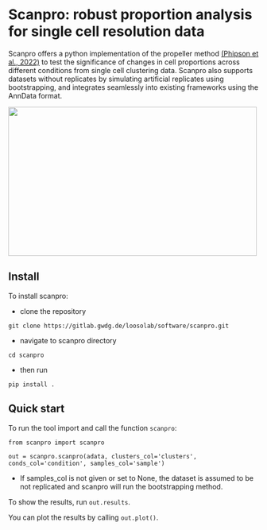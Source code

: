 # Scanpro: robust proportion analysis for single cell resolution data
Scanpro offers a python implementation of the propeller method [(Phipson et al., 2022)](https://academic.oup.com/bioinformatics/article/38/20/4720/6675456) to test the significance of changes in cell proportions
across different conditions from single cell clustering data. Scanpro also supports datasets without replicates by simulating artificial replicates using bootstrapping, and integrates seamlessly into existing frameworks using the AnnData format.


<img align="middle" height=300 width=500 src="docs/_figures/tfcomb_logo.png">

## Install
To install scanpro: 
- clone the repository
```
git clone https://gitlab.gwdg.de/loosolab/software/scanpro.git
```
- navigate to scanpro directory
```
cd scanpro
```
- then run 
```
pip install .
```
## Quick start
To run the tool import and call the function `scanpro`:
```
from scanpro import scanpro

out = scanpro.scanpro(adata, clusters_col='clusters', conds_col='condition', samples_col='sample')

```

- If samples_col is not given or set to None, the dataset is assumed to be not replicated and scanpro will run the bootstrapping method.

To show the results, run
```out.results```. 

You can plot the results by calling ```out.plot()```.
